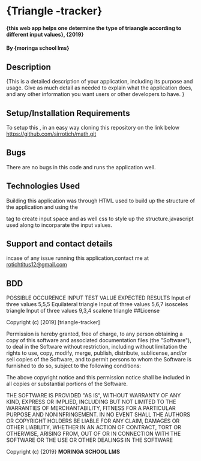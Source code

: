 # {Triangle -tracker}
#### {this web app helps one determine the type of triaangle according to different input values}, {2019}
#### By **{moringa school lms}**
## Description
{This is a detailed description of your application, including its purpose and usage.  Give as much detail as needed to explain what the application does, and any other information you want users or other developers to have. }
## Setup/Installation Requirements
To setup this , in an easy way cloning this repository on the link below
https://github.com/sirrotich/math.git
## Bugs
There are no bugs in this code and runs the application well.
## Technologies Used
Building this application was  through HTML used to build up the structure of the application and using the <form> tag to create input space and as well css to style up the structure.javascript used along to incorparate the input values.
## Support and contact details
incase of any issue running this application,contact me at rotichtitus12@gmail.com
## BDD
POSSIBLE OCCURENCE		INPUT TEST VALUE		EXPECTED RESULTS
Input of three values		5,5,5	      	Equilateral triangle
Input of three values		5,6,7		      isosceles triangle
Input of three values		9,3,4		      scalene triangle
##License

Copyright (c) [2019] [triangle-tracker]

Permission is hereby granted, free of charge, to any person obtaining a copy
of this software and associated documentation files (the "Software"), to deal
in the Software without restriction, including without limitation the rights
to use, copy, modify, merge, publish, distribute, sublicense, and/or sell
copies of the Software, and to permit persons to whom the Software is
furnished to do so, subject to the following conditions:

The above copyright notice and this permission notice shall be included in all
copies or substantial portions of the Software.

THE SOFTWARE IS PROVIDED "AS IS", WITHOUT WARRANTY OF ANY KIND, EXPRESS OR
IMPLIED, INCLUDING BUT NOT LIMITED TO THE WARRANTIES OF MERCHANTABILITY,
FITNESS FOR A PARTICULAR PURPOSE AND NONINFRINGEMENT. IN NO EVENT SHALL THE
AUTHORS OR COPYRIGHT HOLDERS BE LIABLE FOR ANY CLAIM, DAMAGES OR OTHER
LIABILITY, WHETHER IN AN ACTION OF CONTRACT, TORT OR OTHERWISE, ARISING FROM,
OUT OF OR IN CONNECTION WITH THE SOFTWARE OR THE USE OR OTHER DEALINGS IN THE
SOFTWARE


Copyright (c) {2019} **MORINGA SCHOOL LMS**
